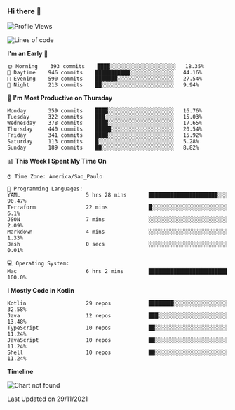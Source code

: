 ### Hi there 👋

<!--
**fernandonogueira/fernandonogueira** is a ✨ _special_ ✨ repository because its `README.md` (this file) appears on your GitHub profile.

Here are some ideas to get you started:

- 🔭 I’m currently working on ...
- 🌱 I’m currently learning ...
- 👯 I’m looking to collaborate on ...
- 🤔 I’m looking for help with ...
- 💬 Ask me about ...
- 📫 How to reach me: ...
- 😄 Pronouns: ...
- ⚡ Fun fact: ...
-->

<!--START_SECTION:waka-->
![Profile Views](http://img.shields.io/badge/Profile%20Views-0-blue)

![Lines of code](https://img.shields.io/badge/From%20Hello%20World%20I%27ve%20Written-457326%20lines%20of%20code-blue)

**I'm an Early 🐤** 

```text
🌞 Morning    393 commits    ████░░░░░░░░░░░░░░░░░░░░░   18.35% 
🌆 Daytime    946 commits    ███████████░░░░░░░░░░░░░░   44.16% 
🌃 Evening    590 commits    ███████░░░░░░░░░░░░░░░░░░   27.54% 
🌙 Night      213 commits    ██░░░░░░░░░░░░░░░░░░░░░░░   9.94%

```
📅 **I'm Most Productive on Thursday** 

```text
Monday       359 commits    ████░░░░░░░░░░░░░░░░░░░░░   16.76% 
Tuesday      322 commits    ███░░░░░░░░░░░░░░░░░░░░░░   15.03% 
Wednesday    378 commits    ████░░░░░░░░░░░░░░░░░░░░░   17.65% 
Thursday     440 commits    █████░░░░░░░░░░░░░░░░░░░░   20.54% 
Friday       341 commits    ████░░░░░░░░░░░░░░░░░░░░░   15.92% 
Saturday     113 commits    █░░░░░░░░░░░░░░░░░░░░░░░░   5.28% 
Sunday       189 commits    ██░░░░░░░░░░░░░░░░░░░░░░░   8.82%

```


📊 **This Week I Spent My Time On** 

```text
⌚︎ Time Zone: America/Sao_Paulo

💬 Programming Languages: 
YAML                     5 hrs 28 mins       ██████████████████████░░░   90.47% 
Terraform                22 mins             █░░░░░░░░░░░░░░░░░░░░░░░░   6.1% 
JSON                     7 mins              ░░░░░░░░░░░░░░░░░░░░░░░░░   2.09% 
Markdown                 4 mins              ░░░░░░░░░░░░░░░░░░░░░░░░░   1.33% 
Bash                     0 secs              ░░░░░░░░░░░░░░░░░░░░░░░░░   0.01%

💻 Operating System: 
Mac                      6 hrs 2 mins        █████████████████████████   100.0%

```

**I Mostly Code in Kotlin** 

```text
Kotlin                   29 repos            ████████░░░░░░░░░░░░░░░░░   32.58% 
Java                     12 repos            ███░░░░░░░░░░░░░░░░░░░░░░   13.48% 
TypeScript               10 repos            ██░░░░░░░░░░░░░░░░░░░░░░░   11.24% 
JavaScript               10 repos            ██░░░░░░░░░░░░░░░░░░░░░░░   11.24% 
Shell                    10 repos            ██░░░░░░░░░░░░░░░░░░░░░░░   11.24%

```


**Timeline**

![Chart not found](https://raw.githubusercontent.com/fernandonogueira/fernandonogueira/master/charts/bar_graph.png) 


 Last Updated on 29/11/2021
<!--END_SECTION:waka-->
